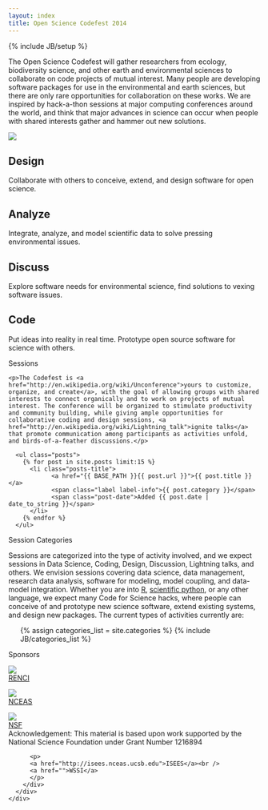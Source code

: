 ```yaml
---
layout: index
title: Open Science Codefest 2014
---
```

{% include JB/setup %}
<p id="intro">
The Open Science Codefest will gather researchers from ecology, biodiversity science, and other earth and environmental sciences to collaborate on code projects of mutual interest. Many people are developing software packages for use in the environmental and earth sciences, but there are only rare opportunities for collaboration on these works. We are inspired by hack-a-thon sessions at major computing conferences around the world, and think that major advances in science can occur when people with shared interests gather and hammer out new solutions.
</p>

<div class="filler">
	<a class="lightbox-41817591638969"><img src="{{ BASE_PATH }}assets/img/conference.jpg" /></a>
</div>

<div class="container-fluid featured over-image" id="design">
	<h2>Design</h2>
	<p>Collaborate with others to conceive, extend, and design software for open science.</p>
</div>
<div class="container-fluid featured" id="analyze">
	<h2>Analyze</h2>
    <p>Integrate, analyze, and model scientific data to solve pressing environmental issues.</p>
</div>
<div class="container-fluid featured over-image" id="discuss">
	<h2>Discuss</h2>
    <p>Explore software needs for environmental science, find solutions to vexing software issues.</p>
</div>
<div class="container-fluid featured" id="code">
	<h2>Code</h2>
    <p>Put ideas into reality in real time. Prototype open source software for science with others.</p>
</div>
<div class="clearfix"></div>
<div class="container-fluid" id="sessions">
	<div class="title" id="sessions">
	  Sessions
	</div> 
	
	<p>The Codefest is <a href="http://en.wikipedia.org/wiki/Unconference">yours to customize, organize, and create</a>, with the goal of allowing groups with shared interests to connect organically and to work on projects of mutual interest. The conference will be organized to stimulate productivity and community building, while giving ample opportunities for collaborative coding and design sessions, <a href="http://en.wikipedia.org/wiki/Lightning_talk">ignite talks</a> that promote communication among participants as activities unfold, and birds-of-a-feather discussions.</p>
	
	  <ul class="posts">
	    {% for post in site.posts limit:15 %}
	      <li class="posts-title">
		      	<a href="{{ BASE_PATH }}{{ post.url }}">{{ post.title }}</a>
		      	<span class="label label-info">{{ post.category }}</span>
		      	<span class="post-date">Added {{ post.date | date_to_string }}</span>
	      </li>
	    {% endfor %}
	  </ul>
</div>
<div class="container-fluid">
	<div class="title" id="categories">
	  Session Categories
	</div> 
	<div>
	    <p>Sessions are categorized into the type of activity involved, and we expect sessions in Data Science, Coding, Design, Discussion, Lightning talks, and others.  We envision sessions covering data science, data management, research data analysis, software for modeling, model coupling, and data-model integration.  Whether you are into <a href="http://r-project.org">R</a>, <a href="http://python.org">scientific python</a>, or any other language, we expect many Code for Science hacks, where people can conceive of and prototype new science software, extend existing systems, and design new packages. The current types of activities currently are:
	    <ul class="tag_box inline">
	      {% assign categories_list = site.categories %}
	      {% include JB/categories_list %}
	    </ul>
	</div>
</div>
<div class="container-fluid" id="sponsors">
	<div class="title">
	  Sponsors
	</div> 
	<div class="container-fluid">
	  <div class="row-fluid">
	    <div class="span3 text-box">
	      <p>
	      	<img src="{{ BASE_PATH }}assets/img/renci.jpg" class="renci"/><br/>
	      	<a href="http://renci.org/">RENCI</a>
	      </p>
	    </div>
	    <div class="span3 text-box">
	      <p>
	          <img src="{{ BASE_PATH }}assets/img/nceas.png" class="nceas" /><br />
	          <a href="http://www.nceas.ucsb.edu">NCEAS</a>
	      </p>
	    </div>
	   <div class="span3 text-box">
	      <p>
	       <img src="{{ BASE_PATH }}assets/img/nsf.gif"  class="nsf"/><br />
	          <a href="http://www.nsf.gov/">NSF</a><br/>
	          <span class="tiny">Acknowledgement: This material is based upon work supported by the National Science Foundation under Grant Number 1216894</span>
	      </p>
	    </div>
	    <div class="span3 text-box">
	    
	      <p>
	      <a href="http://isees.nceas.ucsb.edu">ISEES</a><br />
	      <a href="">WSSI</a>
	      </p>
	    </div>
	  </div>
	</div>
</div>
